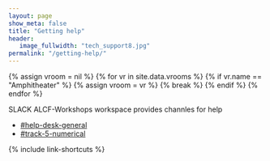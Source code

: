 ```yaml
---
layout: page
show_meta: false
title: "Getting help"
header:
   image_fullwidth: "tech_support8.jpg"
permalink: "/getting-help/"
---
```

{% assign vroom = nil %}
{% for vr in site.data.vrooms %}
  {% if vr.name == "Amphitheater" %}
    {% assign vroom = vr %}
    {% break %}
  {% endif %}
{% endfor %}

SLACK ALCF-Workshops workspace provides channles for help

* [#help-desk-general](https://alcf-workshops.slack.com/archives/C03QPJSUL90)
* [#track-5-numerical](https://alcf-workshops.slack.com/archives/C03Q8QEJF6K)

{% include link-shortcuts %}
